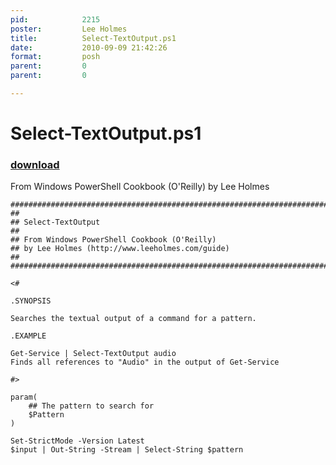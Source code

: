 ```yaml
---
pid:            2215
poster:         Lee Holmes
title:          Select-TextOutput.ps1
date:           2010-09-09 21:42:26
format:         posh
parent:         0
parent:         0

---
```


# Select-TextOutput.ps1

### [download](2215.ps1)

From Windows PowerShell Cookbook (O'Reilly) by Lee Holmes

```posh
##############################################################################
##
## Select-TextOutput
##
## From Windows PowerShell Cookbook (O'Reilly)
## by Lee Holmes (http://www.leeholmes.com/guide)
##
##############################################################################

<#

.SYNOPSIS

Searches the textual output of a command for a pattern.

.EXAMPLE

Get-Service | Select-TextOutput audio
Finds all references to "Audio" in the output of Get-Service

#>

param(
    ## The pattern to search for
    $Pattern
)

Set-StrictMode -Version Latest
$input | Out-String -Stream | Select-String $pattern
```
